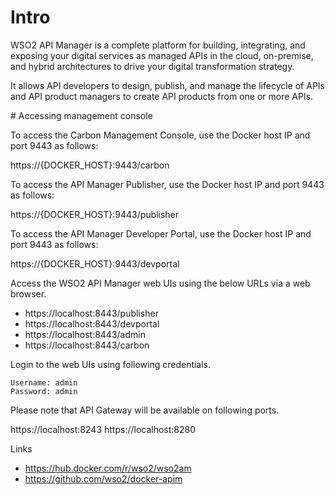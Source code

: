# Intro

 WSO2 API Manager is a complete platform for building, integrating, and exposing your digital services as managed APIs in the cloud, on-premise, and hybrid architectures to drive your digital transformation strategy.

It allows API developers to design, publish, and manage the lifecycle of APIs and API product managers to create API products from one or more APIs.

# Accessing management console

To access the Carbon Management Console, use the Docker host IP and port 9443 as follows:

https://{DOCKER_HOST}:9443/carbon

To access the API Manager Publisher, use the Docker host IP and port 9443 as follows:

https://{DOCKER_HOST}:9443/publisher

To access the API Manager Developer Portal, use the Docker host IP and port 9443 as follows:

https://{DOCKER_HOST}:9443/devportal

Access the WSO2 API Manager web UIs using the below URLs via a web browser.

- https://localhost:8443/publisher
- https://localhost:8443/devportal
- https://localhost:8443/admin
- https://localhost:8443/carbon


Login to the web UIs using following credentials.

    Username: admin
    Password: admin

Please note that API Gateway will be available on following ports.

https://localhost:8243
https://localhost:8280


Links

- https://hub.docker.com/r/wso2/wso2am
- https://github.com/wso2/docker-apim